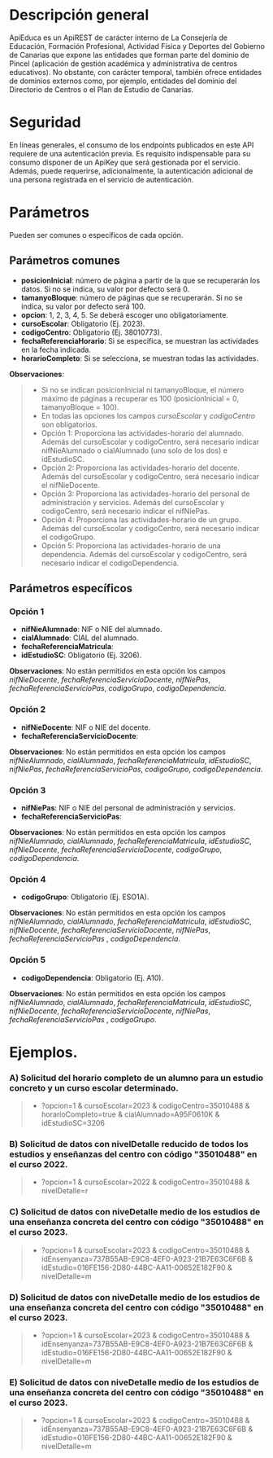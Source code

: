 # Descripción general

ApiEduca es un ApiREST de carácter interno de La Consejería de Educación, Formación Profesional, Actividad Física y Deportes del Gobierno de Canarias que expone las entidades que forman parte del dominio de Pincel (aplicación de gestión académica y administrativa de centros educativos). No obstante, con carácter temporal, también ofrece entidades de dominios externos como, por ejemplo, entidades del dominio del Directorio de Centros o el Plan de Estudio de Canarias.

# Seguridad

En líneas generales, el consumo de los endpoints publicados en este API requiere de una autenticación previa. Es requisito indispensable para su consumo disponer de un ApiKey que será gestionada por el servicio. Además, puede requerirse, adicionalmente, la autenticación adicional de una persona registrada en el servicio de autenticación.

# Parámetros
Pueden ser comunes o específicos de cada opción.

## Parámetros comunes
* **posicionInicial**: número de página a partir de la que se recuperarán los datos. Si no se indica, su valor por defecto será 0.
* **tamanyoBloque**: número de páginas que se recuperarán. Si no se indica, su valor por defecto será 100.
* **opcion**: 1, 2, 3, 4, 5. Se deberá escoger uno obligatoriamente.
* **cursoEscolar**: Obligatorio (Ej. 2023).
* **codigoCentro**: Obligatorio (Ej. 38010773).
* **fechaReferenciaHorario**: Si se especifica, se muestran las actividades en la fecha indicada.
* **horarioCompleto**: Si se selecciona, se muestran todas las actividades.

**Observaciones**:
>* Si no se indican posicionInicial ni tamanyoBloque, el número máximo de páginas a recuperar es 100 (posicionInicial = 0, tamanyoBloque = 100).
>* En todas las opciones los campos _cursoEscolar_ y _codigoCentro_ son obligatorios.
>* Opción 1: Proporciona las actividades-horario del alumnado. Además del cursoEscolar y codigoCentro, será necesario indicar nifNieAlumnado o cialAlumnado (uno solo de los dos) e idEstudioSC.
>* Opción 2: Proporciona las actividades-horario del docente. Además del cursoEscolar y codigoCentro, será necesario indicar el nifNieDocente.
>* Opción 3: Proporciona las actividades-horario del personal de administración y servicios. Además del cursoEscolar y codigoCentro, será necesario indicar el nifNiePas.
>* Opción 4: Proporciona las actividades-horario de un grupo. Además del cursoEscolar y codigoCentro, será necesario indicar el codigoGrupo.
>* Opción 5: Proporciona las actividades-horario de una dependencia. Además del cursoEscolar y codigoCentro, será necesario indicar el codigoDependencia.

## Parámetros específicos

### Opción 1
* **nifNieAlumnado**: NIF o NIE del alumnado.
* **cialAlumnado**: CIAL del alumnado.
* **fechaReferenciaMatricula**:
* **idEstudioSC**: Obligatorio (Ej. 3206).

**Observaciones**: No están permitidos en esta opción los campos _nifNieDocente_, _fechaReferenciaServicioDocente_, _nifNiePas_, _fechaReferenciaServicioPas_, _codigoGrupo_, _codigoDependencia_.

### Opción 2
* **nifNieDocente**: NIF o NIE del docente.
* **fechaReferenciaServicioDocente**:

**Observaciones**: No están permitidos en esta opción los campos _nifNieAlumnado_, _cialAlumnado_, _fechaReferenciaMatricula_, _idEstudioSC_, _nifNiePas_, _fechaReferenciaServicioPas_, _codigoGrupo_, _codigoDependencia_.

### Opción 3
* **nifNiePas**: NIF o NIE del personal de administración y servicios.
* **fechaReferenciaServicioPas**:

**Observaciones**: No están permitidos en esta opción los campos _nifNieAlumnado_, _cialAlumnado_, _fechaReferenciaMatricula_, _idEstudioSC_, _nifNieDocente_, _fechaReferenciaServicioDocente_, _codigoGrupo_, _codigoDependencia_.

### Opción 4
* **codigoGrupo**: Obligatorio (Ej. ESO1A).

**Observaciones**: No están permitidos en esta opción los campos _nifNieAlumnado_, _cialAlumnado_, _fechaReferenciaMatricula_, _idEstudioSC_, _nifNieDocente_, _fechaReferenciaServicioDocente_, _nifNiePas_, _fechaReferenciaServicioPas_ , _codigoDependencia_.

### Opción 5
* **codigoDependencia**: Obligatorio (Ej. A10).

**Observaciones**: No están permitidos en esta opción los campos _nifNieAlumnado_, _cialAlumnado_, _fechaReferenciaMatricula_, _idEstudioSC_, _nifNieDocente_, _fechaReferenciaServicioDocente_, _nifNiePas_, _fechaReferenciaServicioPas_ , _codigoGrupo_.

# Ejemplos.
### A) Solicitud del horario completo de un alumno para un estudio concreto y un curso escolar determinado.
> * ?opcion=1 & cursoEscolar=2023 & codigoCentro=35010488 & horarioCompleto=true & cialAlumnado=A95F0610K & idEstudioSC=3206

### B) Solicitud de datos con nivelDetalle reducido de todos los estudios y enseñanzas del centro con código "35010488" en el curso 2022.
> * ?opcion=1 & cursoEscolar=2022 & codigoCentro=35010488 & nivelDetalle=r

### C) Solicitud de datos con niveDetalle medio de los estudios de una enseñanza concreta del centro con código "35010488" en el curso 2023. 
> * ?opcion=1 & cursoEscolar=2023 & codigoCentro=35010488 & idEnsenyanza=737B55AB-E9C8-4EF0-A923-21B7E63C6F6B & idEstudio=016FE156-2D80-44BC-AA11-00652E182F90 & nivelDetalle=m

### D) Solicitud de datos con niveDetalle medio de los estudios de una enseñanza concreta del centro con código "35010488" en el curso 2023. 
> * ?opcion=1 & cursoEscolar=2023 & codigoCentro=35010488 & idEnsenyanza=737B55AB-E9C8-4EF0-A923-21B7E63C6F6B & idEstudio=016FE156-2D80-44BC-AA11-00652E182F90 & nivelDetalle=m

### E) Solicitud de datos con niveDetalle medio de los estudios de una enseñanza concreta del centro con código "35010488" en el curso 2023. 
> * ?opcion=1 & cursoEscolar=2023 & codigoCentro=35010488 & idEnsenyanza=737B55AB-E9C8-4EF0-A923-21B7E63C6F6B & idEstudio=016FE156-2D80-44BC-AA11-00652E182F90 & nivelDetalle=m
